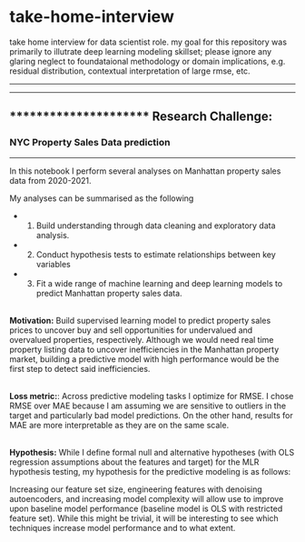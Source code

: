 # take-home-interview

take home interview for data scientist role. my goal for this repository was primarily to illutrate deep learning modeling skillset; please ignore any glaring neglect to foundataional methodology or domain implications, e.g. residual distribution, contextual interpretation of large rmse, etc.



---



---


## ********************* Research Challenge:
### NYC Property Sales Data prediction

---


In this notebook I perform several analyses on Manhattan property sales data from 2020-2021.

My analyses can be summarised as the following
- 1. Build understanding through data cleaning and exploratory data analysis.
- 2. Conduct hypothesis tests to estimate relationships between key variables
- 3. Fit a wide range of machine learning and deep learning models to predict Manhattan property sales data.
<br><br>

**Motivation:**
Build supervised learning model to predict property sales prices to uncover buy and sell opportunities for undervalued and overvalued properties, respectively. Although we would need real time property listing data to uncover inefficiencies in the Manhattan property market, building a predictive model with high performance would be the first step to detect said inefficiencies. 
<br><br>

**Loss metric:**:
Across predictive modeling tasks I optimize for RMSE. I chose RMSE over MAE because I am assuming we are sensitive to outliers in the target and particularly bad model predictions. On the other hand, results for MAE are more interpretable as they are on the same scale.
<br><br>

**Hypothesis:**
While I define formal null and alternative hypotheses (with OLS regression assumptions about the features and target) for the MLR hypothesis testing, my hypothesis for the predictive modeling is as follows: 

Increasing our feature set size, engineering features with denoising autoencoders, and increasing model complexity will allow use to improve upon baseline model performance (baseline model is OLS with restricted feature set). While this might be trivial, it will be interesting to see which techniques increase model performance and to what extent.

